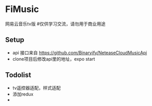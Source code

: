 # FiMusic
网易云音乐tv版
#仅供学习交流，请勿用于商业用途

## Setup
* api 接口来自 https://github.com/Binaryify/NeteaseCloudMusicApi
* clone项目后修改api里的地址，expo start

## Todolist
* tv遥控器适配，样式适配
* 添加redux
* 
